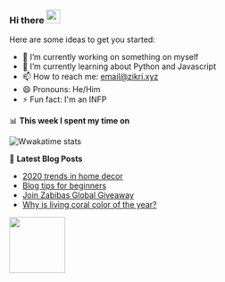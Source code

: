 ### Hi there <img src="https://media.giphy.com/media/hvRJCLFzcasrR4ia7z/giphy.gif" width="25px">

Here are some ideas to get you started:

- 🔭 I’m currently working on something on myself
- 🌱 I’m currently learning about Python and Javascript
- 📫 How to reach me: email@zikri.xyz
- 😄 Pronouns: He/Him
- ⚡ Fun fact: I'm an INFP

📊 **This week I spent my time on**

![Wwakatime stats](https://github-readme-stats-taupe-two.vercel.app/api/wakatime?username=zikrikn&hide_title=true&hide_border=true&langs_count=5)

📕 **Latest Blog Posts**
<!-- BLOG-POST-LIST:START -->
- [2020 trends in home decor](https://zikri.xyz/2020-trends-in-home-decor/)
- [Blog tips for beginners](https://zikri.xyz/blog-tips-for-beginners/)
- [Join Zabibas Global Giveaway](https://zikri.xyz/join-zabibas-global-giveaway/)
- [Why is living coral color of the year?](https://zikri.xyz/why-is-living-coral-color-of-the-year/)
<!-- BLOG-POST-LIST:END -->

<img src='https://profile-counter.glitch.me/zikrikn/count.svg' width='100px'>
